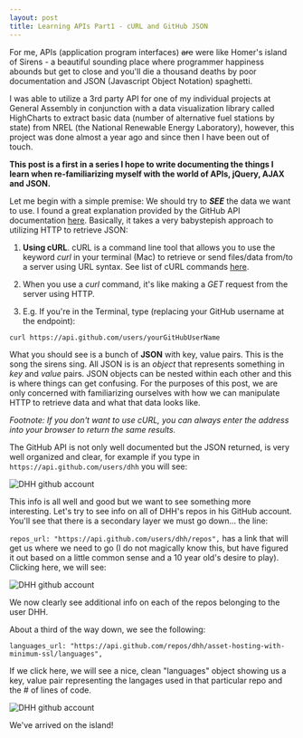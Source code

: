```yaml
---
layout: post
title: Learning APIs Part1 - cURL and GitHub JSON
---
```



For me, APIs (application program interfaces) ~~are~~ were like Homer's island of Sirens - a beautiful sounding place where programmer happiness abounds but get to close and you'll die a thousand deaths by poor documentation and JSON (Javascript Object Notation) spaghetti. 

I was able to utilize a 3rd party API for one of my individual projects at General Assembly in conjunction with a data visualization library called HighCharts to extract basic data (number of alternative fuel stations by state) from NREL (the National Renewable Energy Laboratory), however, this project was done almost a year ago and since then I have been out of touch.

**This post is a first in a series I hope to write documenting the things I learn when re-familiarizing myself with the world of APIs, jQuery, AJAX and JSON.**

Let me begin with a simple premise: We should try to ***SEE*** the data we want to use. I found a great explanation provided by the GitHub API documentation [here](https://developer.github.com/guides/getting-started/). Basically, it takes a very babystepish approach to utilizing HTTP to retrieve JSON:

1. **Using cURL**. cURL is a command line tool that allows you to use the keyword *curl* in your terminal (Mac) to retrieve or send files/data from/to a server using URL syntax. See list of cURL commands [here](http://curl.haxx.se/docs/manpage.html).

2. When you use a *curl* command, it's like making a *GET* request from the server using HTTP.

3. E.g. If you're in the Terminal, type (replacing your GitHub username at the endpoint):

```curl https://api.github.com/users/yourGitHubUserName```

What you should see is a bunch of **JSON** with key, value pairs. This is the song the sirens sing. All JSON is is an *object* that represents something in *key* and *value* pairs. JSON objects can be nested within each other and this is where things can get confusing. For the purposes of this post, we are only concerned with familiarizing ourselves with how we can manipulate HTTP to retrieve data and what that data looks like.

*Footnote: If you don't want to use cURL, you can always enter the address into your browser to return the same results.*

The GitHub API is not only well documented but the JSON returned, is very well organized and clear, for example if you type in ```https://api.github.com/users/dhh``` you will see:

![DHH github account](/assets/github_json1.png)

This info is all well and good but we want to see something more interesting. Let's try to see info on all of DHH's repos in his GitHub account. You'll see that there is a secondary layer we must go down... the line:

```repos_url: "https://api.github.com/users/dhh/repos",``` has a link that will get us where we need to go (I do not magically know this, but have figured it out based on a little common sense and a 10 year old's desire to play). Clicking here, we will see:

![DHH github account](/assets/github_json2.png)

We now clearly see additional info on each of the repos belonging to the user DHH.

About a third of the way down, we see the following:

```languages_url: "https://api.github.com/repos/dhh/asset-hosting-with-minimum-ssl/languages",```

If we click here, we will see a nice, clean "languages" object showing us a key, value pair representing the langages used in that particular repo and the # of lines of code.

![DHH github account](/assets/github_json3.png)

We've arrived on the island!





 






  